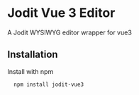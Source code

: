 # Jodit Vue 3 Editor
A Jodit WYSIWYG editor wrapper for vue3





## Installation

Install with npm

```bash
  npm install jodit-vue3
```